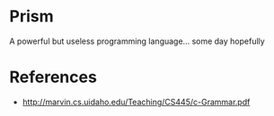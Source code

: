 # Prism
A powerful but useless programming language... some day hopefully

# References
* http://marvin.cs.uidaho.edu/Teaching/CS445/c-Grammar.pdf